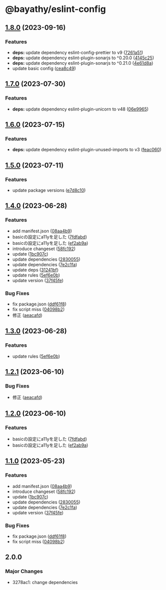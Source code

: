 # @bayathy/eslint-config

## [1.8.0](https://github.com/Bayathy/eslint/compare/eslint-config-v1.7.0...eslint-config-v1.8.0) (2023-09-16)


### Features

* **deps:** update dependency eslint-config-prettier to v9 ([7261a51](https://github.com/Bayathy/eslint/commit/7261a518dea0cbe6b77ef81c0d64f13143efe5f3))
* **deps:** update dependency eslint-plugin-sonarjs to ^0.20.0 ([4145c25](https://github.com/Bayathy/eslint/commit/4145c252d8847967b20bbb8201af80e6f3b027d6))
* **deps:** update dependency eslint-plugin-sonarjs to ^0.21.0 ([4e61d8a](https://github.com/Bayathy/eslint/commit/4e61d8af8f512ff06caa34e7d4874667b0beb646))
* update basic config ([cea8c49](https://github.com/Bayathy/eslint/commit/cea8c4914b8ad5800a85d425f967c06e16a4bbd5))

## [1.7.0](https://github.com/Bayathy/eslint/compare/eslint-config-v1.6.0...eslint-config-v1.7.0) (2023-07-30)


### Features

* **deps:** update dependency eslint-plugin-unicorn to v48 ([06e9965](https://github.com/Bayathy/eslint/commit/06e9965490c621eb75f081ef7b834d0cba2ba5ca))

## [1.6.0](https://github.com/Bayathy/eslint/compare/eslint-config-v1.5.0...eslint-config-v1.6.0) (2023-07-15)


### Features

* **deps:** update dependency eslint-plugin-unused-imports to v3 ([feac060](https://github.com/Bayathy/eslint/commit/feac060d043f9030d312f763033c95d73c16d323))

## [1.5.0](https://github.com/Bayathy/eslint/compare/eslint-config-v1.4.0...eslint-config-v1.5.0) (2023-07-11)


### Features

* update package versions ([e7d8c10](https://github.com/Bayathy/eslint/commit/e7d8c10466d034d4cb0b53013fa4ad44475b5ead))

## [1.4.0](https://github.com/Bayathy/eslint/compare/eslint-config-v1.3.1...eslint-config-v1.4.0) (2023-06-28)


### Features

* add manifest.json ([08aa4b9](https://github.com/Bayathy/eslint/commit/08aa4b9e80c2be7f888cbcc0b422bdaf640caea5))
* basicの設定にa11yを足した ([7fdfabd](https://github.com/Bayathy/eslint/commit/7fdfabd9cdf9f10c3b82fb2430f3e99f8d3f6c15))
* basicの設定にa11yを足した ([ef2ab9a](https://github.com/Bayathy/eslint/commit/ef2ab9a0642a70d623c9279582e85bf12aa4af00))
* introduce changeset ([58fc192](https://github.com/Bayathy/eslint/commit/58fc1920cd651f31c206a7e10d8500ea5796cc19))
* update ([1bc907c](https://github.com/Bayathy/eslint/commit/1bc907c66ad0b64f47d7956028c8dc1d72b713b8))
* update dependencies ([2830055](https://github.com/Bayathy/eslint/commit/28300552f92684aa277ebdc19dc6f21829824cfe))
* update dependencies ([7e2c1fa](https://github.com/Bayathy/eslint/commit/7e2c1fa5fa09e8b89800e4c54230262c45888624))
* update deps ([31241bf](https://github.com/Bayathy/eslint/commit/31241bf1ccc7e0ac41644e049b632b133750973c))
* update rules ([5ef6e0b](https://github.com/Bayathy/eslint/commit/5ef6e0b73c1af99f81d23f746d00d69d167b806c))
* update version ([37f45fe](https://github.com/Bayathy/eslint/commit/37f45fe837fd823f5a80244221d274fa04789494))


### Bug Fixes

* fix package.json ([ddf61f8](https://github.com/Bayathy/eslint/commit/ddf61f857bb26fd0675b4a01aaa2f90593e08ec8))
* fix script miss ([04098b2](https://github.com/Bayathy/eslint/commit/04098b25d6a3508ad753bc6e1f1c1ccea658cd62))
* 修正 ([aeacafd](https://github.com/Bayathy/eslint/commit/aeacafdc7f14c1df234b5c2849620cc59dc75f1c))

## [1.3.0](https://github.com/Bayathy/eslint/compare/eslint-config-v1.2.1...eslint-config-v1.3.0) (2023-06-28)


### Features

* update rules ([5ef6e0b](https://github.com/Bayathy/eslint/commit/5ef6e0b73c1af99f81d23f746d00d69d167b806c))

## [1.2.1](https://github.com/Bayathy/eslint/compare/eslint-config-v1.2.0...eslint-config-v1.2.1) (2023-06-10)


### Bug Fixes

* 修正 ([aeacafd](https://github.com/Bayathy/eslint/commit/aeacafdc7f14c1df234b5c2849620cc59dc75f1c))

## [1.2.0](https://github.com/Bayathy/eslint/compare/eslint-config-v1.1.0...eslint-config-v1.2.0) (2023-06-10)


### Features

* basicの設定にa11yを足した ([7fdfabd](https://github.com/Bayathy/eslint/commit/7fdfabd9cdf9f10c3b82fb2430f3e99f8d3f6c15))
* basicの設定にa11yを足した ([ef2ab9a](https://github.com/Bayathy/eslint/commit/ef2ab9a0642a70d623c9279582e85bf12aa4af00))

## [1.1.0](https://github.com/Bayathy/eslint/compare/eslint-config-v1.0.1...eslint-config-v1.1.0) (2023-05-23)


### Features

* add manifest.json ([08aa4b9](https://github.com/Bayathy/eslint/commit/08aa4b9e80c2be7f888cbcc0b422bdaf640caea5))
* introduce changeset ([58fc192](https://github.com/Bayathy/eslint/commit/58fc1920cd651f31c206a7e10d8500ea5796cc19))
* update ([1bc907c](https://github.com/Bayathy/eslint/commit/1bc907c66ad0b64f47d7956028c8dc1d72b713b8))
* update dependencies ([2830055](https://github.com/Bayathy/eslint/commit/28300552f92684aa277ebdc19dc6f21829824cfe))
* update dependencies ([7e2c1fa](https://github.com/Bayathy/eslint/commit/7e2c1fa5fa09e8b89800e4c54230262c45888624))
* update version ([37f45fe](https://github.com/Bayathy/eslint/commit/37f45fe837fd823f5a80244221d274fa04789494))


### Bug Fixes

* fix package.json ([ddf61f8](https://github.com/Bayathy/eslint/commit/ddf61f857bb26fd0675b4a01aaa2f90593e08ec8))
* fix script miss ([04098b2](https://github.com/Bayathy/eslint/commit/04098b25d6a3508ad753bc6e1f1c1ccea658cd62))

## 2.0.0

### Major Changes

- 3278ac1: change dependencies
